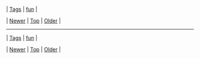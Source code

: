 <!--
title:
date: 2020-06-28T15:27:00.227Z
tags: fun
-->

| [Tags](tags.md) | [fun](tag-fun.md) |

| [Newer](72114168175.md) | [Top](index.md) | [Older](72115069712.md) |
<!--BOTTOM-POST-NAVIGATION-->
---

| [Tags](tags.md) | [fun](tag-fun.md) |

| [Newer](72114168175.md) | [Top](index.md) | [Older](72115069712.md) |